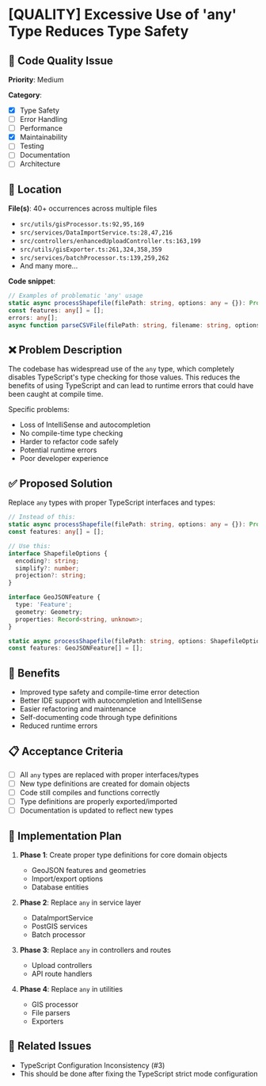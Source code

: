 # [QUALITY] Excessive Use of 'any' Type Reduces Type Safety

## 📝 Code Quality Issue

**Priority**: Medium

**Category**: 
- [x] Type Safety
- [ ] Error Handling
- [ ] Performance
- [x] Maintainability
- [ ] Testing
- [ ] Documentation
- [ ] Architecture

## 📍 Location
**File(s)**: 40+ occurrences across multiple files
- `src/utils/gisProcessor.ts:92,95,169`
- `src/services/DataImportService.ts:28,47,216`
- `src/controllers/enhancedUploadController.ts:163,199`
- `src/utils/gisExporter.ts:261,324,358,359`
- `src/services/batchProcessor.ts:139,259,262`
- And many more...

**Code snippet**:
```typescript
// Examples of problematic 'any' usage
static async processShapefile(filePath: string, options: any = {}): Promise<ProcessingResult>
const features: any[] = [];
errors: any[];
async function parseCSVFile(filePath: string, filename: string, options: any = {}): Promise<ParsedFileResult>
```

## ❌ Problem Description
The codebase has widespread use of the `any` type, which completely disables TypeScript's type checking for those values. This reduces the benefits of using TypeScript and can lead to runtime errors that could have been caught at compile time.

Specific problems:
- Loss of IntelliSense and autocompletion
- No compile-time type checking
- Harder to refactor code safely
- Potential runtime errors
- Poor developer experience

## ✅ Proposed Solution
Replace `any` types with proper TypeScript interfaces and types:

```typescript
// Instead of this:
static async processShapefile(filePath: string, options: any = {}): Promise<ProcessingResult>
const features: any[] = [];

// Use this:
interface ShapefileOptions {
  encoding?: string;
  simplify?: number;
  projection?: string;
}

interface GeoJSONFeature {
  type: 'Feature';
  geometry: Geometry;
  properties: Record<string, unknown>;
}

static async processShapefile(filePath: string, options: ShapefileOptions = {}): Promise<ProcessingResult>
const features: GeoJSONFeature[] = [];
```

## 🎯 Benefits
- Improved type safety and compile-time error detection
- Better IDE support with autocompletion and IntelliSense
- Easier refactoring and maintenance
- Self-documenting code through type definitions
- Reduced runtime errors

## 📋 Acceptance Criteria
- [ ] All `any` types are replaced with proper interfaces/types
- [ ] New type definitions are created for domain objects
- [ ] Code still compiles and functions correctly
- [ ] Type definitions are properly exported/imported
- [ ] Documentation is updated to reflect new types

## 🎯 Implementation Plan
1. **Phase 1**: Create proper type definitions for core domain objects
   - GeoJSON features and geometries
   - Import/export options
   - Database entities
   
2. **Phase 2**: Replace `any` in service layer
   - DataImportService
   - PostGIS services
   - Batch processor
   
3. **Phase 3**: Replace `any` in controllers and routes
   - Upload controllers
   - API route handlers
   
4. **Phase 4**: Replace `any` in utilities
   - GIS processor
   - File parsers
   - Exporters

## 🔗 Related Issues
- TypeScript Configuration Inconsistency (#3)
- This should be done after fixing the TypeScript strict mode configuration